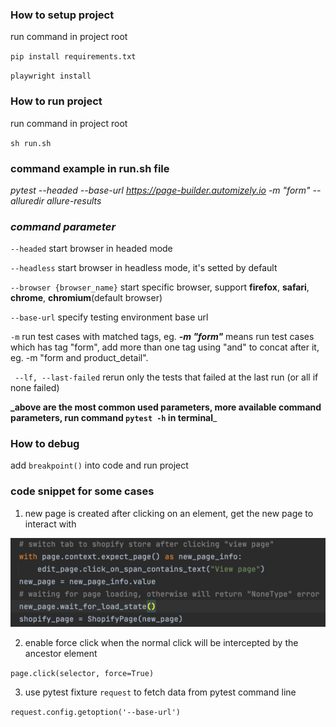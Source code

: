 ### How to setup project

run command in project root

`pip install requirements.txt`

`playwright install`

###  How to run project 
 run command in project root

`sh run.sh`

### command example in run.sh file

_pytest --headed --base-url https://page-builder.automizely.io -m "form" --alluredir allure-results_

### **___command parameter___**

`--headed` start browser in headed mode

`--headless` start browser in headless mode, it's setted by default

`--browser {browser_name}` start specific browser, support **firefox**, **safari**, **chrome**, **chromium**(default browser)

`--base-url` specify testing environment base url

`-m` run test cases with matched tags, eg. **_-m "form"_** means run test cases which has tag "form", add more than one tag using "and" to concat after it, eg. -m "form and product_detail".

` --lf, --last-failed`   rerun only the tests that failed at the last run (or all if none failed)

**_above are the most common used parameters, more available command parameters, run command `pytest -h` in terminal**_  
### How to debug
add `breakpoint()` into code and run project


### code snippet for some cases 
1. new page is created after clicking on an element, get the new page to interact with

![img.png](img.png)



2. enable force click when the normal click will be intercepted by the ancestor element

`page.click(selector, force=True)`

3. use pytest fixture `request` to fetch data from pytest command line

`request.config.getoption('--base-url')`